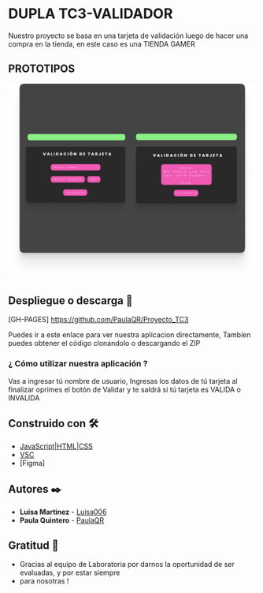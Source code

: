 # DUPLA TC3-VALIDADOR

Nuestro proyecto se basa en una tarjeta de validación luego de 
hacer una compra en  la tienda, en este caso es una TIENDA GAMER 

## PROTOTIPOS 

<img src="./assets/Prototipo.png"/>


## Despliegue  o descarga 🚀

[GH-PAGES] 
https://github.com/PaulaQR/Proyecto_TC3


Puedes ir a este enlace para ver nuestra aplicacion directamente, 
Tambien puedes obtener el código clonandolo o descargando el ZIP 


### ¿ Cómo utilizar nuestra aplicación ? 

Vas a ingresar tú nombre de usuario,
Ingresas los datos de tú tarjeta al finalizar oprimes el botón de Validar y te saldrá 
si tú tarjeta es VALIDA o INVALIDA  


## Construido con 🛠️


* [JavaScript|HTML|CSS ](https://platzi.com/clases/1050-programacion-basica/5104-que-es-htmlcssjs/)
* [VSC](https://code.visualstudio.com/)
* [Figma]


## Autores ✒️


* **Luisa Martinez** - [Luisa006](https://github.com/Luisa006)
* **Paula Quintero** - [PaulaQR](https://github.com/PaulaQR)


## Gratitud 🎁

* Gracias al equipo de Laboratoria por darnos la oportunidad de ser evaluadas, y por estar siempre
* para nosotras ! 

 
